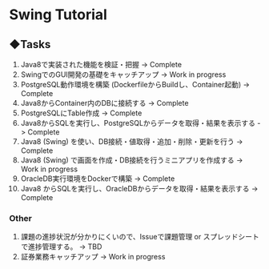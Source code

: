 # Swing Tutorial


## ◆Tasks
1.  Java8で実装された機能を検証・把握                                    -> Complete<br>
2.  SwingでのGUI開発の基礎をキャッチアップ                               -> Work in progress<br>  
3.  PostgreSQL動作環境を構築 (DockerfileからBuildし、Container起動)      -> Complete<br>
4.  Java8からContainer内のDBに接続する                                   -> Complete<br>  
5.  PostgreSQLにTable作成                                                -> Complete<br>
6.  Java8からSQLを実行し、PostgreSQLからデータを取得・結果を表示する     -> Complete<br>
7.  Java8 (Swing) を使い、DB接続・値取得・追加・削除・更新を行う         -> Complete<br>
8.  Java8 (Swing) で画面を作成・DB接続を行うミニアプリを作成する         -> Work in progress<br>
9.  OracleDB実行環境をDockerで構築                                       -> Complete<br>
10. Java8 からSQLを実行し、OracleDBからデータを取得・結果を表示する      -> Complete<br>


### Other
1. 課題の進捗状況が分かりにくいので、Issueで課題管理 or スプレッドシートで進捗管理する。 -> TBD<br>
2. 証券業務キャッチアップ -> Work in progress<br>

